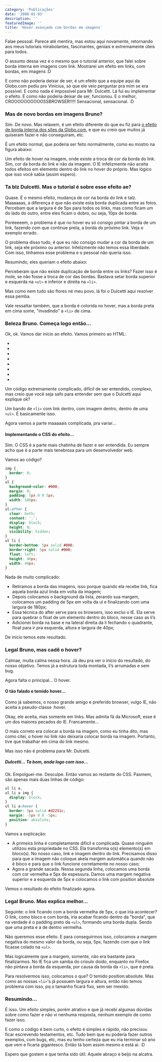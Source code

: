 ```yaml
---
category: 'Publicações'
date: '2008-01-03'
description: ''
featuredImage: ''
title: 'Hover avançado com bordas em imagens'
---
```


Falae pessoal. Parece até mentira, mas estou aqui novamente, retornando aos meus tutoriais mirabolantes, fascinantes, geniais e extremamente úteis para todos.

O assunto dessa vez é o mesmo que o tutorial anterior, que falei sobre borda interna em imagens com link. Mostrarei um efeito em links, com bordas, em imagens :D

E como não poderia deixar de ser, é um efeito que a equipe aqui da Globo.com pediu pro Vinicius, só que ele veio perguntar pra mim se era possível. E como nada é impossível para Mr. Dulcetti. Lá fui eu implementar o efeito. E como não poderia deixar de ser, funcionou. E o melhor, CROOOOOOOOOOSSBROWSER!!!!! Sensacional, sensacional. :D

### Mas de novo bordas em imagens Bruno?

Sim. De novo. Mas relaxem, é um efeito diferente do que eu fiz para [o efeito de borda interna dos sites da Globo.com](/resposta-do-desafio-como-cropar-uma-foto-com-css), e que eu creio que muitos já quiseram fazer e não conseguiram, etc.

É um efeito normal, que poderia ser feito normalmente, como eu mostro na figura abaixo:

Um efeito de hover na imagem, onde existe a troca de cor da borda do link. Sim, cor da borda do link e não da imagem. O IE infelizmente não aceita todos efeitos em elemento dentro do link no hover do próprio. Mas lógico que isso você sabia (assim espero).

### Ta blz Dulcetti. Mas o tutorial é sobre esse efeito ae?

Quase. É o mesmo efeito, mudança de cor na borda do link e talz. Maaaaaas, a diferença é que não existe esta borda duplicada entre as fotos. Percebam que a largura é de 5px para todos os links, mas como ficam um do lado do outro, entre eles ficam o dobro, ou seja, 10px de borda.

Poréeeeem, o problema é que no hover eu só consigo pintar a borda de um link, fazendo com que continue preta, a borda do próximo link. Veja o exemplo errado.

O problema disso tudo, é que eu não consigo mudar a cor da borda de um link, seja ele próximo ou anterior. Infelizmente não temos essa liberdade. Com isso, tínhamos esse problema e o pessoal não queria isso.

Resumindo, eles queriam o efeito abaixo:

Perceberam que não existe duplicação de borda entre os links? Fazer isso é mole, se não fosse a troca de cor das bordas. Bastava setar borda superior e esquerda na `<ul>` e inferior e direita na `<li>`.

Mas como nem tudo são flores né meu povo, lá foi o Dulcetti aqui resolver essa pemba.

Vale ressaltar também, que a borda é colorida no hover, mas a borda preta em cima some, "invadindo" a `<li>` de cima.

### Beleza Bruno. Começa logo então...

Ok, ok. Vamos dar início ao efeito. Vamos primeiro ao HTML:

<ul>
	<li><a href="#"  title=""><img src="escudo-flamengo.gif"  alt="" /></a></li>
	<li><a href="#"  title=""><img src="escudo-flamengo.gif"  alt="" /></a></li>
	<li><a href="#"  title=""><img src="escudo-flamengo.gif"  alt="" /></a></li>
	<li><a href="#"  title=""><img src="escudo-flamengo.gif"  alt="" /></a></li>
	<li><a href="#"  title=""><img src="escudo-flamengo.gif"  alt="" /></a></li>
	<li><a href="#"  title=""><img src="escudo-flamengo.gif"  alt="" /></a></li>
	<li><a href="#"  title=""><img src="escudo-flamengo.gif"  alt="" /></a></li>
	<li><a href="#"  title=""><img src="escudo-flamengo.gif"  alt="" /></a></li>
</ul>

Um código extremamente complicado, difícil de ser entendido, complexo, mas creio que você seja safo para entender sem que o Dulcetti aqui explique ok?

Um bando de `<li>` com link dentro, com imagem dentro, dentro de uma `<ul>`. É basicamente isso.

Agora vamos a parte maaaaais complicada, pra variar...

#### Implementando o CSS do efeito...

Sim. O CSS é a parte mais chatinha de fazer e ser entendida. Eu sempre acho que é a parte mais tenebrosa para um desenvolvedor web.

Vamos ao código?

```css
img {
  border: 0;
}
ul {
  background-color: #000;
  margin: 0;
  padding: 5px 0 0 5px;
  width: 180px;
}
ul:after {
  clear: both;
  content: '.';
  display: block;
  height: 0;
  visibility: hidden;
}
ul li {
  border-bottom: 5px solid #000;
  border-right: 5px solid #000;
  float: left;
  height: 40px;
  width: 40px;
}
```

Nada de muito complicado:

- Retiramos a borda das imagens, isso porque quando ela recebe link, fica aquela borda azul linda em volta da imagem;
- Depois colocamos o background da lista, zerando sua margem, colocamos um padding de 5px em volta da ul e finalizando com uma largura de 180px;
- Essa técnica do after serve para os browsers, isso exclui o IE. Ela serve para quebrar o float de um elemento dentro do bloco, nesse caso as li’s
- Adicionei borda na base e na lateral direita da li fechando o quadrante, float para ir pra esquerda, altura e largura de 40px;

De início temos este resultado.

### Legal Bruno, mas cadê o hover?

Calmae, muita calma nessa hora. Já deu pra ver o início do resultado, do nosso objetivo. Temos já a estrutura toda montada, li’s arrumadas e sem bug.

Agora falta o principal... O hover.

#### O tão falado e temido hover...

Como já sabemos, o nosso grande amigo e preferido browser, vulgo IE, não aceita a pseudo-classe :hover.

Okay, ele aceita, mas somente em links. Mas admita fã da Microsoft, esse é um dos maiores pecados do IE. Francamente...

O mais correto era colocar a borda na imagem, como eu tinha dito, mas como citei, o hover no link não deixaria colocar borda na imagem. Portanto, tive que trabalhar em cima do link mesmo.

Mas isso não é problema para Mr. Dulcetti.

##### Dulcetti... Ta bom, anda logo com isso...

Ok. Empolguei-me. Desculpe. Então vamos ao restante do CSS. Pasmem, são apenas mais duas linhas de código:

```css
ul li a,
ul li a img {
  display: block;
}
ul li a:hover {
  border: 5px solid #d2251c;
  margin: -5px 0 0 -5px;
  position: absolute;
}
```

Vamos a explicação:

- A primeira linha é completamente difícil e complicada. Quase ninguém utilizou esta propriedade no CSS. Ela transforma o(s) elemento(s) em bloco(s). No nosso caso, link e imagem dentro do link. Precisamos disso para que a imagem não coloque akela margem automática quando não é bloco e para que o link funcione corretamente no nosso caso;
- Agora a grande sacada. Nessa segunda linha, colocamos uma borda com cor vermelha e 5px de espessura. Damos uma margem negativa superior e a esquerda de 5px e colocamos o link com position absolute

Vemos o resultado do efeito finalizado agora.

### Legal Bruno. Mas explica melhor...

Seguinte: o link ficando com a borda vermelha de 5px, o que iria acontecer? O link, como bloco e com borda, iria acabar ficando dentro da "borda", que na verdade é o padding preto da `<ul>`, formando uma borda dupla. Sendo que uma preta e a de dentro vermelha.

Não queremos esse efeito. E para conseguirmos isso, colocamos a margem negativa do mesmo valor da borda, ou seja, 5px, fazendo com que o link ficasse colado na `<ul>`.

Mas logicamente que a margem, somente, não era bastante para finalizarmos. No IE fica um samba do crioulo doido, enquanto no Firefox não pintava a borda da esquerda, por causa da borda da `<li>`, que é preta.

Para resolvermos isso, colocamos o que? O temido position:absolute. Mas como as nossas `<li>`'s já possuem largura e altura, então não temos problema com isso, pq o tamanho ficará fixo, sem ser mexido.

### Resumindo...

É isso. Um efeito simples, porém atrativo e que já recebi algumas dúvidas sobre como fazer e não vi nenhuma resposta, nenhum exemplo de como fazer isso.

E como o código é bem curto, o efeito é simples e rápido, não precisou ficar escrevendo testamentos, etc. Tudo bem que eu poderia fazer outros exemplos, com bugs, etc, mas eu tenho certeza que eu iria terminar só ano que vem e ficaria gigantesco. Então tá bom assim mesmo e está aí. :D

Espero que gostem e que tenha sido útil. Aquele abraço e beijo na alcatra.
